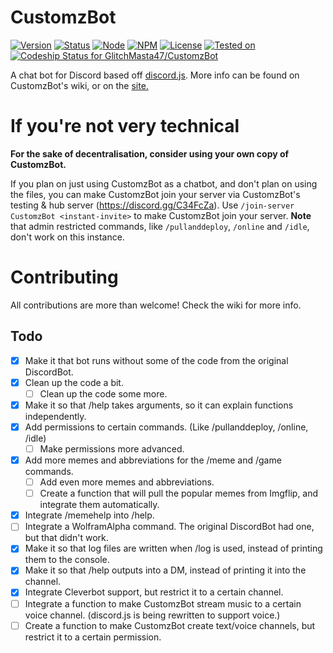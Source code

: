 # CustomzBot

[![Version](https://img.shields.io/badge/Version-1.1-green.svg?style=flat-square)](https://github.com/GlitchMasta47/CustomzBot/releases)
[![Status](https://img.shields.io/badge/Status-Ready-green.svg?style=flat-square)]()
[![Node](https://img.shields.io/badge/Node-5.2.0-blue.svg?style=flat-square)](http://nodejs.org)
[![NPM](https://img.shields.io/badge/NPM-3.5.3-blue.svg?style=flat-square)](http://nodejs.org)
[![License](https://img.shields.io/badge/License-GNU-blue.svg?style=flat-square)]()
[![Tested on](https://img.shields.io/badge/Tested%20on-Windows%2010%2FUbuntu%2015.10-lightgrey.svg?style=flat-square)]()
[ ![Codeship Status for GlitchMasta47/CustomzBot](https://codeship.com/projects/d0740cc0-8abe-0133-2b23-1a6e0347bbef/status?branch=master)](https://codeship.com/projects/123519)

A chat bot for Discord based off <a href="https://github.com/hydrabolt/discord.js/">discord.js</a>.
More info can be found on CustomzBot's wiki, or on the [site.](http://glitchmasta47.github.io/projects/customzbot/)

# If you're not very technical
**For the sake of decentralisation, consider using your own copy of CustomzBot.**

If you plan on just using CustomzBot as a chatbot, and don't plan on using the files, you can make CustomzBot join your server via CustomzBot's testing & hub server (https://discord.gg/C34FcZa). Use `/join-server CustomzBot <instant-invite>` to make CustomzBot join your server.
**Note** that admin restricted commands, like `/pullanddeploy`, `/online` and `/idle`, don't work on this instance.

# Contributing
All contributions are more than welcome!
Check the wiki for more info.

## Todo

- [x] Make it that bot runs without some of the code from the original DiscordBot.
- [x] Clean up the code a bit.
    - [ ] Clean up the code some more.
- [x] Make it so that /help takes arguments, so it can explain functions independently.
- [x] Add permissions to certain commands. (Like /pullanddeploy, /online, /idle)
    - [ ] Make permissions more advanced.
- [x] Add more memes and abbreviations for the /meme and /game commands.
    - [ ] Add even more memes and abbreviations.
    - [ ] Create a function that will pull the popular memes from Imgflip, and integrate them automatically.
- [x] Integrate /memehelp into /help.
- [ ] Integrate a WolframAlpha command. The original DiscordBot had one, but that didn't work.
- [x] Make it so that log files are written when /log is used, instead of printing them to the console.
- [x] Make it so that /help outputs into a DM, instead of printing it into the channel.
- [x] Integrate Cleverbot support, but restrict it to a certain channel.
- [ ] Integrate a function to make CustomzBot stream music to a certain voice channel. (discord.js is being rewritten to support voice.)
- [ ] Create a function to make CustomzBot create text/voice channels, but restrict it to a certain permission.
